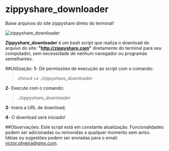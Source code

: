 # zippyshare_downloader
Baixe arquivos do site zippyshare direto do terminal!

![zippyshare_downloader](http://s32.postimg.org/92ieks61h/Captura_de_tela_de_2016_05_16_11_10_38.png)

**Zippyshare_downloader** é um bash script que realiza o download de arquivo do site: **"http://zippyshare.com"** diretamente do terminal para seu computador, sem necessidade de nenhum navegador ou programas semelhantes.

##Utilização:
**1**- Dê permissões de execução ao script com o comando:
>	*chmod +x ./zippyshare_downloader*

**2**- Execute com o comando:
>	*./zippyshare_downloader*

**3**- Insira a URL de download;

**4**- O download será iniciado!

##Observações:
Este script está em constante atualização. Funcionalidades podem ser adicionadas ou removidas a qualquer momento sem aviso.
Idéias ou sugestões podem ser enviadas para o email: victor.oliveira@gmx.com.
